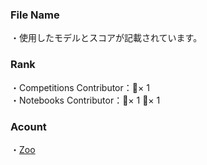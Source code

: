 ### File Name
・使用したモデルとスコアが記載されています。

### Rank
・Competitions Contributor：🥉× 1<br>
・Notebooks Contributor：🥈× 1 🥉× 1

### Acount
・[Zoo](https://www.kaggle.com/yshiml)
